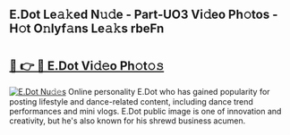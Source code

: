 ## E.Dot Le𝚊𝚔ed N𝚞𝚍e - Part-UO3 Vi𝚍eo Ph𝚘tos - H𝚘t O𝚗lyf𝚊ns Le𝚊𝚔s rbeFn

# <h2><a href="http://hf8noi.feru.top/?c=E.Dot">🔗 👉 🔴 E.Dot Vi𝚍𝚎o Ph𝚘t𝚘𝚜</a></h2>

[![E.Dot Nu𝚍𝚎s](https://i.imgur.com/0TWrTi3.gif)](http://hf8noi.feru.top/?c=E.Dot)
Online personality E.Dot who has gained popularity for posting lifestyle and dance-related content, including dance trend performances and mini vlogs. E.Dot public image is one of innovation and creativity, but he's also known for his shrewd business acumen. 
